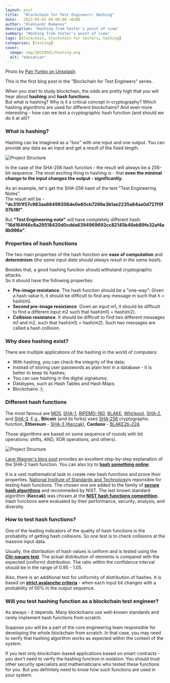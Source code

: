 ```yaml
---
layout: post
title:  "Blockchain for Test Engineers: Hashing"
date:   2022-05-01 09:00:00 +0300
author: "Oleksandr Romanov"
description: "Hashing from tester's point of view"
summary: "Hashing from tester's point of view"
tags: [blockchain, blockchain for testers, hashing]
categories: [testing]
cover:
  image: img/20220501/hashing.png
  alt: "education"
---
```


Photo by [Pan Yunbo on Unsplash](https://unsplash.com/photos/EgL0EtzL0Wc?utm_source=unsplash&utm_medium=referral&utm_content=creditShareLink). 

This is the first blog post in the "Blockchain for Test Engineers" series.  

When you start to study blockchain, the odds are pretty high that you will hear about **hashing** and **hash functions**.  
But what is hashing? Why is it a critical concept in cryptography? Which hashing algorithms are used for different blockchains? And even more interesting - how can we test a cryptographic hash function (and should we do it at all)?  
 
### What is hashing?
Hashing can be imagined as a "box" with one input and one output. You can provide any data as an input and get a result of the fixed length.  

![Project Structure](/img/20220501/hash-function.png)

In the case of the SHA-256 hash function - the result will always be a 256-bit sequence. The most exciting thing in hashing is - that **even the minimal change to the input changes the output - significantly.**  

As an example, let's get the SHA-256 hash of the text "Test Engineering Notes".  
The result will be - **"dc3101f57c983aa68499306de0e60cb7266e3b1ae2235a84aa0d727f0f07b18f"**.  

But **"Test Engineering note"** will have completely different hash: **"16d164f46c6a29518420d0cdda6394969692cc82145b46eb89fe32af4a8b996e"**.  

### Properties of hash functions
The two main properties of the hash function are **ease of computation** and **determinism** (*the same input data should always result in the same hash*).

Besides that, a good hashing function should withstand cryptographic attacks.  
So it should have the following properties:  
- **Pre-image resistance**. The hash function should be a "one-way": Given a hash value h, it should be difficult to find any message m such that h = hash(m). 
- **Second pre-image resistance**. Given an input m1, it should be difficult to find a different input m2 such that hash(m1) = hash(m2).
- **Collision resistance**. It should be difficult to find two different messages m1 and m2, such that hash(m1) = hash(m2). Such two messages are called a hash collision. 

### Why does hashing exist? 
There are multiple applications of the hashing in the world of computers:  

- With hashing, you can check the integrity of the data;
- Instead of storing user passwords as plain text in a database - it is better to keep its hashes;
- You can use hashing in the digital signatures;
- Datatypes, such as Hash Tables and Hash Maps;
- Blockchains :);

### Different hash functions

The most famous are [MD5](https://en.wikipedia.org/wiki/MD5), [SHA-1](https://en.wikipedia.org/wiki/SHA-1), [RIPEMD-160](https://en.wikipedia.org/wiki/RIPEMD-160), [BLAKE](https://en.wikipedia.org/wiki/BLAKE2), [Whirlpool](https://en.wikipedia.org/wiki/Whirlpool_(cryptography)), [SHA-2](https://en.wikipedia.org/wiki/SHA-2), and [SHA-3](https://en.wikipedia.org/wiki/SHA-3). 
E.g., **Bitcoin** (and its forks) uses [SHA-256](https://en.wikipedia.org/wiki/SHA-2) cryptographic function, **Ethereum** - [SHA-3 (Keccak)](https://en.wikipedia.org/wiki/SHA-3), **Cardano** - [BLAKE2b-224](https://en.wikipedia.org/wiki/BLAKE_(hash_function)#BLAKE2b_algorithm).

Those algorithms are based on some sequence of rounds with bit operations: shifts, AND, XOR operations, and others).  

![Project Structure](/img/20220501/sha-2.png)

[Lane Wagner's blog post](https://blog.boot.dev/cryptography/how-sha-2-works-step-by-step-sha-256/) provides an excellent step-by-step explanation of the SHA-2 hash function. You can also try to **[hash something online](https://emn178.github.io/online-tools/sha256.html)**.

It is a vast mathematical task to create new hash functions and prove their properties. [National Institute of Standards and Technology](https://en.wikipedia.org/wiki/National_Institute_of_Standards_and_Technology)is reponsible for testing hash functions. The chosen one are added to the family of **[secure hash algorithms](https://en.wikipedia.org/wiki/Secure_Hash_Algorithms)** and recommeded by NIST. The last known standard algorithm (**Keccak)** was chosen at the **[NIST hash functions competition](https://en.wikipedia.org/wiki/NIST_hash_function_competition)**. Hash functions were evaluated by their performance, security, analysis, and diversity. 

### How to test hash functions?
One of the leading indicators of the quality of hash functions is the probability of getting hash collisions. So one test is to check collisions at the massive input data. 

Usually, the distribution of hash values ​​is uniform and is tested using the **[Chi-square test](https://en.wikipedia.org/wiki/Chi-squared_test)**. The actual distribution of elements is compared with the expected (uniform) distribution. The ratio within the confidence interval should be in the range of 0.95 - 1.05.

Also, there is an additional test for uniformity of distribution of hashes. It is based on **[strict avalanche criteria](https://en.wikipedia.org/wiki/Avalanche_effect)** - when each input bit changes with a probability of 50% in the output sequence. 

### Will you test hashing function as a blockchain test engineer? 
As always - it depends. Many blockchains use well-known standards and rarely implement hash functions from scratch.  

Suppose you will be a part of the core engineering team responsible for developing the whole blockchain from scratch. In that case, you may need to verify that hashing algorithm works as expected within the context of the system. 

If you test only blockchain-based applications based on smart contracts - you don't need to verify the hashing function in isolation. You should trust other security specialists and mathematicians who tested these functions for you. But you definitely need to know how such functions are used in your system. 




 